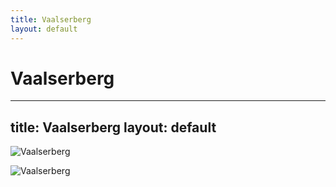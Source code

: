 ```yaml
---
title: Vaalserberg
layout: default
---
```

Vaalserberg
======================================================
---
title: Vaalserberg
layout: default
---

![Vaalserberg](https://usercontent.one/wp/www.thebestviewpoints.com/wp-content/uploads/2018/07/DJI_0026-Panorama.jpg)

![Vaalserberg](https://i.redd.it/3tnwwjfye9lz.jpg)